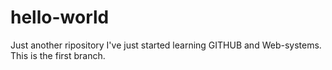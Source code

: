 # hello-world
Just another ripository
I've just started learning GITHUB and Web-systems. 
This is the first branch.
